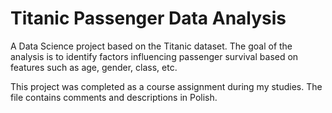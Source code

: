 # Titanic Passenger Data Analysis  

A Data Science project based on the Titanic dataset. The goal of the analysis is to identify factors influencing passenger survival based on features such as age, gender, class, etc.  

This project was completed as a course assignment during my studies. The file contains comments and descriptions in Polish.  
